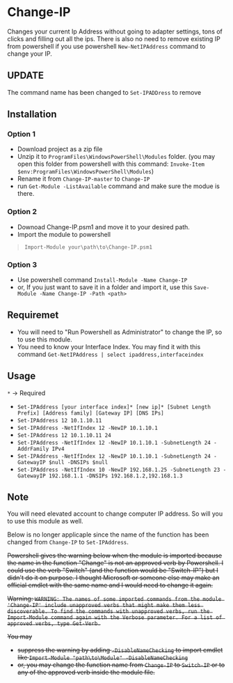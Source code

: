 # Change-IP

Changes your current Ip Address without going to adapter settings, tons of clicks and filling out all the ips.
There is also no need to remove existing IP from powershell if you use powershell `New-NetIPAddress` command to change your IP.

## UPDATE
The command name has been changed to ` Set-IPADDress ` to remove 

## Installation

### Option 1
- Download project as a zip file
- Unzip it to `ProgramFiles\WindowsPowerShell\Modules` folder. (you may open this folder from powershell with this command:  `Invoke-Item $env:ProgramFiles\WindowsPowerShell\Modules`)
- Rename it from `Change-IP-master` to `Change-IP`
- run `Get-Module -ListAvailable` command and make sure the modue is there.

### Option 2
* Downoad Change-IP.psm1 and move it to your desired path.
* Import the module to powershell
> `Import-Module your\path\to\Change-IP.psm1`

### Option 3
 * Use powershell command `Install-Module -Name Change-IP`
 * or, If you just want to save it in a folder and import it, use this `Save-Module -Name Change-IP -Path <path>`

## Requiremet
* You will need to "Run Powershell as Administrator" to change the IP, so to use this module.
* You need to know your Interface Index. You may find it with this command
`Get-NetIPAddress | select ipaddress,interfaceindex`

## Usage
`*` -> Required

* `Set-IPAddress [your interface index]* [new ip]* [Subnet Length Prefix] [Address family] [Gateway IP] [DNS IPs]`
* `Set-IPAddress 12 10.1.10.11`
* `Set-IPAddress -NetIfIndex 12 -NewIP 10.1.10.1`
* `Set-IPAddress 12 10.1.10.11 24`
* `Set-IPAddress -NetIfIndex 12 -NewIP 10.1.10.1 -SubnetLength 24 -AddrFamily IPv4`
* `Set-IPAddress -NetIfIndex 12 -NewIP 10.1.10.1 -SubnetLength 24 -GatewayIP $null -DNSIPs $null`
* `Set-IPAddress -NetIfIndex 10 -NewIP 192.168.1.25 -SubnetLength 23 -GatewayIP 192.168.1.1 -DNSIPs 192.168.1.2,192.168.1.3`

## Note
You will need elevated account to change computer IP address. So will you to use this module as well.

Below is no longer applicaple since the name of the function has been changed from `Change-IP` to `Set-IPAddress`. 

<del> Powershell gives the warning below when the module is imported because the name in the function "Change" is not an approved verb by Powershell. I could use  the verb "Switch" (and the function would be "Switch-IP") but I didn't do it on purpose. I thought Microsoft or someone else may make an official cmdlet with the same name and I would need to change it again.</del>

<del>  Warning: 
`WARNING: The names of some imported commands from the module 'Change-IP' include unapproved verbs that might make them less discoverable. To find the commands with unapproved verbs, run the Import-Module command again with the Verbose parameter. For a list of approved verbs, type Get-Verb.`</del>

<del>You may </del>
* <del>suppress the warning by adding `-DisableNameChecking` to import cmdlet like `Import-Module "path\to\Module" -DisableNameChecking` </del>
* <del>or, you may change the function name from `Change-IP` to `Switch-IP` or to any of the approved verb inside the module file. </del>